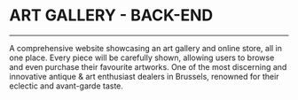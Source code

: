# ART GALLERY - BACK-END

---

A comprehensive website showcasing an art gallery and online store, all in one place.
Every piece will be carefully shown, allowing users to browse and even purchase their favourite artworks.
One of the most discerning and innovative antique & art enthusiast dealers in Brussels, renowned for their eclectic and avant-garde taste.